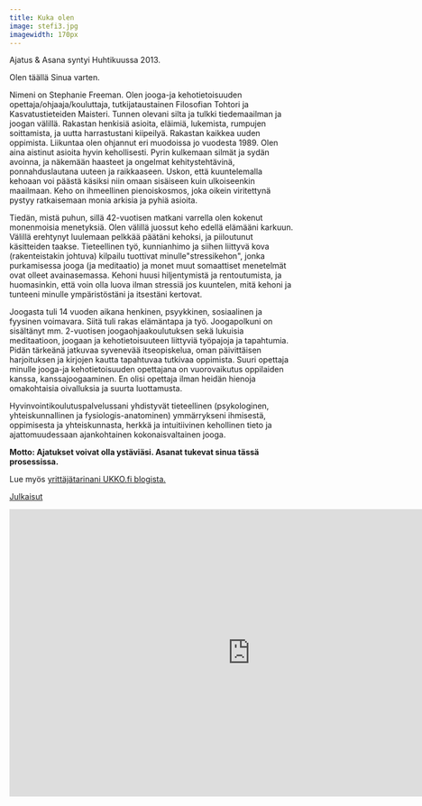 ```yaml
---
title: Kuka olen
image: stefi3.jpg
imagewidth: 170px
---
```

Ajatus & Asana syntyi Huhtikuussa 2013. 

Olen täällä Sinua varten. 

Nimeni on Stephanie Freeman. Olen jooga-ja kehotietoisuuden opettaja/ohjaaja/kouluttaja, tutkijataustainen  Filosofian Tohtori ja Kasvatustieteiden Maisteri. Tunnen olevani silta ja tulkki tiedemaailman ja joogan välillä. Rakastan henkisiä asioita, eläimiä, lukemista, rumpujen soittamista, ja uutta harrastustani kiipeilyä. Rakastan kaikkea uuden oppimista. Liikuntaa olen ohjannut eri muodoissa jo vuodesta 1989. Olen aina aistinut asioita hyvin kehollisesti. Pyrin kulkemaan silmät ja sydän avoinna, ja näkemään haasteet ja ongelmat kehitystehtävinä, ponnahduslautana uuteen ja raikkaaseen. Uskon, että kuuntelemalla kehoaan voi päästä käsiksi niin omaan sisäiseen kuin ulkoiseenkin maailmaan. Keho on ihmeellinen pienoiskosmos, joka oikein viritettynä pystyy ratkaisemaan monia arkisia ja pyhiä asioita. 

Tiedän, mistä puhun, sillä 42-vuotisen matkani varrella olen kokenut monenmoisia menetyksiä. Olen välillä juossut keho edellä elämääni karkuun. Välillä erehtynyt luulemaan pelkkää päätäni kehoksi, ja piiloutunut käsitteiden taakse. Tieteellinen työ, kunnianhimo ja siihen liittyvä kova (rakenteistakin johtuva) kilpailu tuottivat minulle"stressikehon", jonka purkamisessa jooga (ja meditaatio) ja monet muut somaattiset menetelmät ovat olleet avainasemassa. Kehoni huusi hiljentymistä ja rentoutumista, ja huomasinkin, että voin olla luova ilman stressiä jos kuuntelen, mitä kehoni ja tunteeni minulle ympäristöstäni ja itsestäni kertovat. 

Joogasta tuli 14 vuoden aikana henkinen, psyykkinen, sosiaalinen ja fyysinen voimavara. Siitä tuli rakas elämäntapa ja työ. Joogapolkuni on sisältänyt mm. 2-vuotisen joogaohjaakoulutuksen sekä lukuisia meditaatioon, joogaan ja kehotietoisuuteen liittyviä työpajoja ja tapahtumia. Pidän tärkeänä jatkuvaa syvenevää itseopiskelua, oman päivittäisen harjoituksen ja kirjojen kautta tapahtuvaa tutkivaa oppimista. Suuri opettaja minulle jooga-ja kehotietoisuuden opettajana on vuorovaikutus oppilaiden kanssa, kanssajoogaaminen. En olisi opettaja ilman heidän hienoja omakohtaisia oivalluksia ja suurta luottamusta.

Hyvinvointikoulutuspalvelussani yhdistyvät tieteellinen (psykologinen, yhteiskunnallinen ja fysiologis-anatominen) ymmärrykseni ihmisestä, oppimisesta ja yhteiskunnasta, herkkä ja intuitiivinen kehollinen tieto ja ajattomuudessaan ajankohtainen kokonaisvaltainen jooga.

**Motto: Ajatukset voivat olla ystäviäsi. Asanat tukevat sinua tässä prosessissa.**


Lue myös [yrittäjätarinani UKKO.fi blogista.](http://www.ukko.fi/tutkijasta-joogayrittajaksi-stephanie-freeman/)

[Julkaisut](/julkaisut.html)

<iframe width="854" height="510" src="https://www.youtube.com/embed/YC8UwBy42Ro" frameborder="0" allowfullscreen></iframe>
